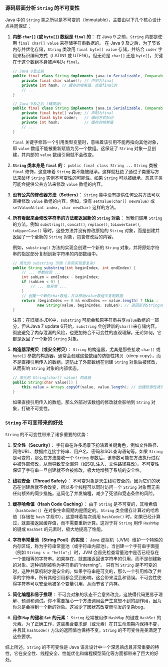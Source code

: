 
### 源码层面分析 `String` 的不可变性

Java 中的 `String` 类之所以是不可变的（Immutable），主要由以下几个核心设计点共同保证：

1.  **内部 `char[]` (或 `byte[]`) 数组是 `final` 的**：
    在 Java 9 之前，`String` 内部是使用 `final char[] value` 来存储字符串数据的。
    在 Java 9 及之后，为了节省内存并优化存储，`String` 类改用 `final byte[] value` 存储，并结合 `coder` 字段来标识编码方式（LATIN1 或 UTF16）。但无论是 `char[]` 还是 `byte[]`，关键在于这个数组本身被声明为 `final`。
    
    ```java
    // Java 8及之前
    public final class String implements java.io.Serializable, Comparable<String>, CharSequence {
        private final char value[]; // 声明为final
        private int hash; // 缓存的哈希值，也是final的
        // ...
    }
    
    // Java 9及之后 (精简版)
    public final class String implements java.io.Serializable, Comparable<String>, CharSequence {
        private final byte[] value; // 声明为final
        private final byte coder;   // 编码方式标识
        private int hash;           // 缓存的哈希值
        // ...
    }
    ```
    
    `final` 关键字修饰一个引用类型变量时，意味着该引用不能再指向其他对象，即 `value` 数组不能被重新赋值为另一个数组。这保证了 `String` 对象一旦创建，其内部的 `value` 数组引用就不会改变。

2.  **`String` 类本身是 `final` 的**：
    `public final class String ...`
    `String` 类被 `final` 修饰，这意味着 `String` 类不能被继承。这样就杜绝了通过子类重写方法来破坏 `String` 实例不可变性的可能性。如果 `String` 可以被继承，恶意子类可能会提供公共方法来修改 `value` 数组的内容。

3.  **没有公共的修改器方法（Setters）**：
    `String` 类中没有提供任何公共方法可以直接修改 `value` 数组的内容。例如，没有 `setValue(char[] newValue)` 或 `setValueAt(int index, char newChar)` 这样的方法。

4.  **所有看起来会修改字符串的方法都返回新的 `String` 对象**：
    当我们调用 `String` 的方法，例如 `substring()`, `concat()`, `replace()`, `toLowerCase()`, `toUpperCase()` 等时，这些方法并没有修改原始的 `String` 对象，而是创建并返回了一个全新的 `String` 对象，包含修改后的内容。
    
    例如，`substring()` 方法的实现会创建一个新的 `String` 对象，并将原始字符串的指定部分复制到新字符串的内部数组中。
    
    ```java
    // 简化的 substring 示例 (实际实现更复杂)
    public String substring(int beginIndex, int endIndex) {
        // ... 参数校验 ...
        int subLen = endIndex - beginIndex;
        if (subLen < 0) {
            // ... 抛异常 ...
        }
        // 创建一个新的char数组，并从原始value数组中复制数据
        return (beginIndex == 0 && endIndex == value.length) ? this :
               new String(value, beginIndex, subLen); // 返回新的String对象
    }
    ```
    
    注意：在旧版本JDK中，`substring` 可能会和原字符串共享`value`数组的一部分，但从Java 7 update 6开始，`substring` 会创建新的`char[]`来存储内容，彻底避免了内存泄漏的风险，也更加符合不可变性的直观理解。无论如何，它都是返回了一个新的 `String` 对象。

5.  **构造器深拷贝（或安全拷贝）**：
    `String` 的构造器，尤其是那些接收 `char[]` 或 `byte[]` 参数的构造器，通常会创建这些数组的防御性拷贝（deep copy），而不是直接引用传入的数组。这防止了外部数组在创建 `String` 对象后被修改，从而影响 `String` 对象的内部状态。
    
    ```java
    // 简化的 String(char[] value) 构造器
    public String(char value[]) {
        this.value = Arrays.copyOf(value, value.length); // 创建防御性拷贝
    }
    ```
    
    如果直接引用传入的数组，那么外部对该数组的修改就会影响到 `String` 对象，打破不可变性。

### `String` 不可变带来的好处

`String` 的不可变性带来了诸多重要的优势：

1.  **安全性（Security）**：
    字符串在许多场景下扮演着关键角色，例如文件路径、网络URL、数据库连接字符串、用户名、密码和SQL查询语句等。如果 `String` 是可变的，那么在方法接收一个 `String` 参数后，该参数可能在方法执行过程中被外部修改，从而导致安全漏洞（如SQL注入、文件路径篡改）。不可变性保证了字符串一旦创建就不会被修改，极大地增强了系统的安全性。

2.  **线程安全（Thread Safety）**：
    不可变对象是天生线程安全的。因为它们的状态在创建后就不会改变，所以多个线程可以同时访问一个 `String` 对象而无需任何额外的同步措施。这简化了并发编程，减少了死锁和竞态条件的风险。

3.  **缓存哈希值（Hash Code Caching）**：
    由于 `String` 是不可变的，其哈希值（`hashCode()`）在对象生命周期内是固定的。`String` 类会缓存计算过的哈希值（存储在 `hash` 字段中），这意味着每次调用 `hashCode()` 时，如果已经计算过，就直接返回缓存值，而不需要重新计算。这对于将 `String` 用作 `HashMap` 的键或 `HashSet` 的元素时，极大地提高了性能。

4.  **字符串常量池（String Pool）的实现**：
    Java 虚拟机（JVM）维护一个特殊的内存区域，称为字符串常量池（或字符串内部池）。当创建一个字符串字面量（例如 `String s = "hello";`）时，JVM 会首先检查常量池中是否已经存在一个值相等的字符串。如果存在，就直接返回该字符串的引用，而不是创建新的对象。这种机制被称为字符串的“interning”。
    只有当 `String` 是不可变的时，这种共享机制才是安全的。如果字符串是可变的，那么一个引用修改了共享的字符串，所有其他引用都会受到影响，这会带来混乱和错误。不可变性使得字符串可以安全地被多个变量引用，从而节省了内存。

5.  **简化编程和易于推理**：
    不可变对象的状态不会意外改变，这使得代码更易于理解、预测和调试。你不需要担心一个方法调用会产生意想不到的副作用，因为你总是会得到一个新的对象。这减少了因状态改变而引发的复杂bug。

6.  **用作 `Map` 的键和 `Set` 的元素**：
    `String` 经常被用作 `HashMap` 的键或 `HashSet` 的元素。为了正确工作，这些集合要求键（或元素）在其生命周期内保持不变，并且其 `hashCode()` 方法的返回值也保持不变。`String` 的不可变性完美满足了这些要求。

综上所述，`String` 的不可变性是 Java 语言设计中一个深思熟虑且非常重要的特性，它在安全性、线程安全、性能优化和编程模型简化等方面都带来了巨大的好处。